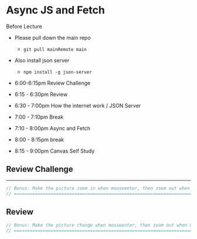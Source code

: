 # Async JS and Fetch
Before Lecture
* Please pull down the main repo
    * `git pull mainRemote main`
* Also install json server
    * `npm install -g json-server`

* 6:00-6:15pm Review Challenge
* 6:15 - 6:30pm Review
* 6:30 - 7:00pm How the internet work / JSON Server
* 7:00 - 7:10pm Break
* 7:10 - 8:00pm Async and Fetch
* 8:00 - 8:15pm break
* 8:15 - 9:00pm Canvas Self Study

## Review Challenge
---
```js
// Bonus: Make the picture zoom in when mouseenter, then zoom out when mouseleaves
// =============================================================================

```

## Review
```js
// Bonus: Make the picture change when mouseenter, then zoom out when mouseleaves
// =============================================================================

```